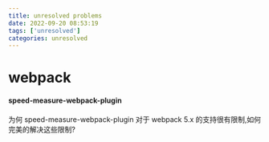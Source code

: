 ```yaml
---
title: unresolved problems
date: 2022-09-20 08:53:19
tags: ['unresolved']
categories: unresolved
---
```

# webpack

#### speed-measure-webpack-plugin

为何 speed-measure-webpack-plugin 对于 webpack 5.x 的支持很有限制,如何完美的解决这些限制?



